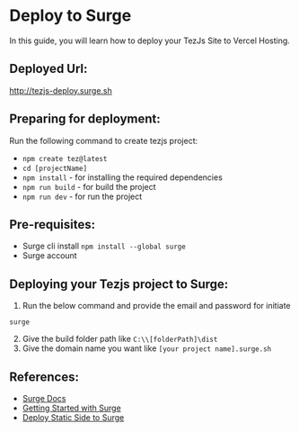 # Deploy to Surge
In this guide, you will learn how to deploy your TezJs Site to Vercel Hosting.

## Deployed Url:
http://tezjs-deploy.surge.sh

## Preparing for deployment:
Run the following command to create tezjs project:
  - `npm create tez@latest`
  - `cd [projectName]`
  - `npm install` - for installing the required dependencies
  - `npm run build` - for build the project
  - `npm run dev` - for run the project

## Pre-requisites:
  - Surge cli install `npm install --global surge`
  - Surge account

## Deploying your Tezjs project to Surge:
1. Run the below command and provide the email and password for initiate
```
surge
```
2. Give the build folder path like `C:\\[folderPath]\dist`
3. Give the domain name you want like `[your project name].surge.sh`

## References:
- [Surge Docs](https://surge.sh/)
- [Getting Started with Surge](https://surge.sh/help/getting-started-with-surge)
- [Deploy Static Side to Surge](https://www.howtogeek.com/devops/how-to-deploy-static-websites-for-free-with-surge-sh/)
